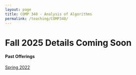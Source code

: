 ```yaml
---
layout: page
title: COMP 340 - Analysis of Algorithms
permalink: /teaching/COMP340/
---
```


# Fall 2025 Details Coming Soon

#### Past Offerings

[Spring 2022](/teaching/COMP340/sp22/)
